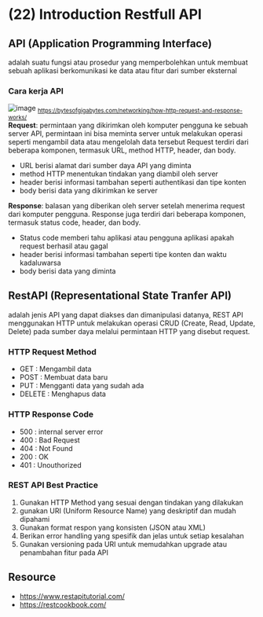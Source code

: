 # (22) Introduction Restfull API #
## API (Application Programming Interface) ##
adalah suatu fungsi atau prosedur yang memperbolehkan untuk membuat sebuah aplikasi berkomunikasi ke data atau fitur dari sumber eksternal

### Cara kerja API ###
![image](https://user-images.githubusercontent.com/93898408/230752317-f8227a77-1b4c-418c-8b29-1fca78f724f2.png) <sub>https://bytesofgigabytes.com/networking/how-http-request-and-response-works/</sub> <br>
**Request**: permintaan yang dikirimkan oleh komputer pengguna ke sebuah server API, permintaan ini bisa meminta server untuk melakukan operasi seperti mengambil data atau mengelolah data tersebut Request terdiri dari beberapa komponen, termasuk URL, method HTTP, header, dan body. <br>
- URL berisi alamat dari sumber daya API yang diminta 
- method HTTP menentukan tindakan yang diambil oleh server 
- header berisi informasi tambahan seperti authentikasi dan tipe konten 
- body berisi data yang dikirimkan ke server <br>

**Response**: balasan yang diberikan oleh server setelah menerima request dari komputer pengguna. Response juga terdiri dari beberapa komponen, termasuk status code, header, dan body. 
- Status code memberi tahu aplikasi atau pengguna aplikasi apakah request berhasil atau gagal
- header berisi informasi tambahan seperti tipe konten dan waktu kadaluwarsa
- body berisi data yang diminta

## RestAPI (Representational State Tranfer API) ##
adalah jenis API yang dapat diakses dan dimanipulasi datanya, REST API menggunakan HTTP untuk melakukan operasi CRUD (Create, Read, Update, Delete) pada sumber daya melalui permintaan HTTP yang disebut request.
### HTTP Request Method ###
- GET : Mengambil data
- POST : Membuat data baru
- PUT : Mengganti data yang sudah ada
- DELETE : Menghapus data
### HTTP Response Code ###
- 500 : internal server error
- 400 : Bad Request
- 404 : Not Found
- 200 : OK
- 401 : Unouthorized

### REST API Best Practice ###
1. Gunakan HTTP Method yang sesuai dengan tindakan yang dilakukan
2. gunakan URI (Uniform Resource Name) yang deskriptif dan mudah dipahami
3. Gunakan format respon yang konsisten (JSON atau XML)
4. Berikan error handling yang spesifik dan jelas untuk setiap kesalahan
5. Gunakan versioning pada URI untuk memudahkan upgrade atau penambahan fitur pada API

## Resource ##
- https://www.restapitutorial.com/
- https://restcookbook.com/

